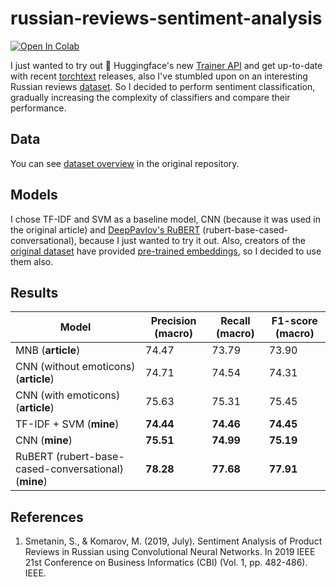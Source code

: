 # russian-reviews-sentiment-analysis

[![Open In Colab](https://colab.research.google.com/assets/colab-badge.svg)](https://colab.research.google.com/drive/18u8LX5m3s18fYpVDP0UWlg9h0ZVmphe7?usp=sharing)

I just wanted to try out :hugs: Huggingface's new [Trainer API](https://huggingface.co/transformers/main_classes/trainer.html) and get up-to-date with recent [torchtext](https://pytorch.org/text/) releases, also I've stumbled upon on an interesting Russian reviews [dataset](https://github.com/sismetanin/rureviews). So I decided to perform sentiment classification, gradually increasing the complexity of classifiers and compare their performance.

## Data

You can see [dataset overview](https://github.com/sismetanin/rureviews#dataset-overview) in the original repository.

## Models

I chose TF-IDF and SVM as a baseline model, CNN (because it was used in the original article) and [DeepPavlov's RuBERT](https://huggingface.co/DeepPavlov/rubert-base-cased-conversational) (rubert-base-cased-conversational), because I just wanted to try it out.
Also, creators of the [original dataset](https://github.com/sismetanin/rureviews#dataset-overview) have provided [pre-trained embeddings](https://github.com/sismetanin/rureviews#pre-trained-word-embeddings), so I decided to use them also.

## Results

| Model                                               | Precision (macro) | Recall (macro) | F1-score (macro) |
| --------------------------------------------------- | ----------------- | -------------- | ---------------- |
| MNB (**article**)                                   | 74.47             | 73.79          | 73.90            |
| CNN (without emoticons) (**article**)               | 74.71             | 74.54          | 74.31            |
| CNN (with emoticons) (**article**)                  | 75.63             | 75.31          | 75.45            |
| TF-IDF + SVM (**mine**)                             | **74.44**         | **74.46**      | **74.45**        |
| CNN (**mine**)                                      | **75.51**         | **74.99**      | **75.19**        |
| RuBERT (rubert-base-cased-conversational) (**mine**)| **78.28**         | **77.68**      | **77.91**        |

## References
1. Smetanin, S., & Komarov, M. (2019, July). Sentiment Analysis of Product Reviews in Russian using Convolutional Neural Networks. In 2019 IEEE 21st Conference on Business Informatics (CBI) (Vol. 1, pp. 482-486). IEEE.
